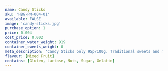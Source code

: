 ```yaml
---
name: Candy Sticks
sku: 'HBG-PM-004-01'
available: FALSE
image: 'candy-sticks.jpg'
purchase_option: 1
price: 0.004
cost_price: 0.002
container_water_weight: 919
container_sweets_weight: 0
meta_description: 'Candy Sticks only 95p/100g. Traditional sweets and more at Humbugs Confectionery Store. Specialists in satisfying your sweet tooth!'
flavour: [Mixed Fruit]
contains: [Gluten, Lactose, Nuts, Sugar, Gelatin]
---
```

